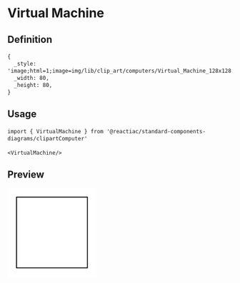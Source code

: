 # Virtual Machine

## Definition

```
{
  _style: 'image;html=1;image=img/lib/clip_art/computers/Virtual_Machine_128x128.pngstrokeColor=none;',
  _width: 80,
  _height: 80,
}
```

## Usage

```
import { VirtualMachine } from '@reactiac/standard-components-diagrams/clipartComputer'

<VirtualMachine/>
```

## Preview

<img src="./virtual-machine.png" width="200"/>
